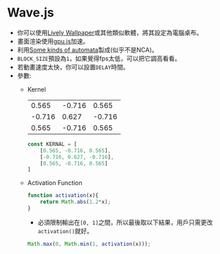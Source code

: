 # Wave.js
* 你可以使用[Lively Wallpaper](https://apps.microsoft.com/detail/9ntm2qc6qws7?hl=en-US&gl=US)或其他類似軟體，將其設定為電腦桌布。
* 畫面渲染使用[gpu.js](https://github.com/gpujs/gpu.js)加速。
* 利用[Some kinds of automata](https://www.youtube.com/watch?v=3H79ZcBuw4M)製成(似乎不是NCA)。
* `BLOCK_SIZE`預設為`1`，如果覺得fps太低，可以把它調高看看。
* 若動畫速度太快，你可以設置`DELAY`時間。
* 參數:
    * Kernel

        |  |  |  |
        | -------- | -------- | -------- |
        | 0.565     | -0.716     | 0.565     |
        | -0.716     | 0.627     | -0.716     |
        | 0.565     | -0.716     | 0.565     |

        ```javascript
        const KERNAL = [
            [0.565, -0.716, 0.565],
            [-0.716, 0.627, -0.716],
            [0.565, -0.716, 0.565]
        ]
        ```
        
    * Activation Function
        ```javascript
        function activation(x){
            return Math.abs(1.2*x);
        }
        ```
        * 必須限制輸出在`[0, 1]`之間，所以最後取以下結果，用戶只需更改`activation()`就好。
        ```javascript
        Math.max(0, Math.min(1, activation(x)));
        ```


    